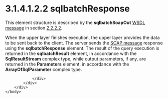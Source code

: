 <html dir="LTR" xmlns:mshelp="http://msdn.microsoft.com/mshelp" xmlns:ddue="http://ddue.schemas.microsoft.com/authoring/2003/5" xmlns:xlink="http://www.w3.org/1999/xlink" xmlns:tool="http://www.microsoft.com/tooltip">
    <head>
        <meta http-equiv="Content-Type" content="text/html; CHARSET=utf-8"></meta>
        <meta name="save" content="history"></meta>
        <title>3.1.4.1.2.2 sqlbatchResponse</title>
        <xml>
            <mshelp:toctitle title="3.1.4.1.2.2 sqlbatchResponse"></mshelp:toctitle>
            <mshelp:rltitle title="[MS-SSNWS]: sqlbatchResponse"></mshelp:rltitle>
            <mshelp:keyword index="A" term="da98ac73-20cb-45bf-8dd6-170a0c8bea1f"></mshelp:keyword>
            <mshelp:attr name="DCSext.ContentType" value="open specification"></mshelp:attr>
            <mshelp:attr name="AssetID" value="da98ac73-20cb-45bf-8dd6-170a0c8bea1f"></mshelp:attr>
            <mshelp:attr name="TopicType" value="kbRef"></mshelp:attr>
            <mshelp:attr name="DCSext.Title" value="[MS-SSNWS]: sqlbatchResponse" />
        </xml>
    </head>
    <body>
        <div id="header">
            <h1 class="heading">3.1.4.1.2.2 sqlbatchResponse</h1>
        </div>
        <div id="mainSection">
            <div id="mainBody">
                <div id="allHistory" class="saveHistory"></div>
                <div id="sectionSection0" class="section" name="collapseableSection">
                    

<p>This element structure is described by the <b>sqlbatchSoapOut</b>
<a href="4baedaec-b5a7-4176-be88-e1cec659ab8c.htm#gt_d5ccdf11-3f53-4118-a845-dfaca61838fb">WSDL message</a> in section <a href="ec975ff5-93b9-4fbf-b1c4-775ef7d43ec7.htm">2.2.2.2</a>.</p>

<p>When the upper layer finishes execution, the upper layer
provides the data to be sent back to the client. The server sends the <a href="4baedaec-b5a7-4176-be88-e1cec659ab8c.htm#gt_96185df3-4677-478c-b239-f72fcf514c59">SOAP message</a> response using
the <b>sqlbatchResponse</b> element. The result of the query execution is
returned in the <b>sqlbatchResult</b> element, in accordance with the <b>SqlResultStream</b>
complex type, while output parameters, if any, are returned in the <b>Parameters</b>
element, in accordance with the <b>ArrayOfSqlParameter</b> complex type.</p>


                </div>
            </div>
        </div>
    </body>
</html>